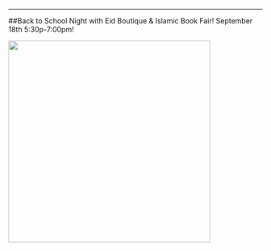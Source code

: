 ---
##Back to School Night with Eid Boutique & Islamic Book Fair!
September 18th 5:30p-7:00pm!

<img src="https://cloud.githubusercontent.com/assets/11180395/9833645/a163661a-5953-11e5-8875-bfb5e912c1b3.jpg" width="400" />
